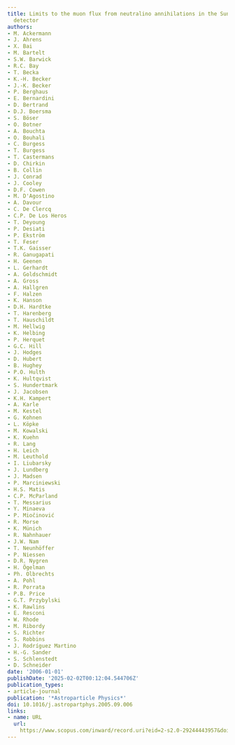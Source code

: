 ```yaml
---
title: Limits to the muon flux from neutralino annihilations in the Sun with the AMANDA
  detector
authors:
- M. Ackermann
- J. Ahrens
- X. Bai
- M. Bartelt
- S.W. Barwick
- R.C. Bay
- T. Becka
- K.-H. Becker
- J.-K. Becker
- P. Berghaus
- E. Bernardini
- D. Bertrand
- D.J. Boersma
- S. Böser
- O. Botner
- A. Bouchta
- O. Bouhali
- C. Burgess
- T. Burgess
- T. Castermans
- D. Chirkin
- B. Collin
- J. Conrad
- J. Cooley
- D.F. Cowen
- M. D'Agostino
- A. Davour
- C. De Clercq
- C.P. De Los Heros
- T. Deyoung
- P. Desiati
- P. Ekström
- T. Feser
- T.K. Gaisser
- R. Ganugapati
- H. Geenen
- L. Gerhardt
- A. Goldschmidt
- A. Gross
- A. Hallgren
- F. Halzen
- K. Hanson
- D.H. Hardtke
- T. Harenberg
- T. Hauschildt
- M. Hellwig
- K. Helbing
- P. Herquet
- G.C. Hill
- J. Hodges
- D. Hubert
- B. Hughey
- P.O. Hulth
- K. Hultqvist
- S. Hundertmark
- J. Jacobsen
- K.H. Kampert
- A. Karle
- M. Kestel
- G. Kohnen
- L. Köpke
- M. Kowalski
- K. Kuehn
- R. Lang
- H. Leich
- M. Leuthold
- I. Liubarsky
- J. Lundberg
- J. Madsen
- P. Marciniewski
- H.S. Matis
- C.P. McParland
- T. Messarius
- Y. Minaeva
- P. Miočinović
- R. Morse
- K. Münich
- R. Nahnhauer
- J.W. Nam
- T. Neunhöffer
- P. Niessen
- D.R. Nygren
- H. Ögelman
- Ph. Olbrechts
- A. Pohl
- R. Porrata
- P.B. Price
- G.T. Przybylski
- K. Rawlins
- E. Resconi
- W. Rhode
- M. Ribordy
- S. Richter
- S. Robbins
- J. Rodríguez Martino
- H.-G. Sander
- S. Schlenstedt
- D. Schneider
date: '2006-01-01'
publishDate: '2025-02-02T00:12:04.544706Z'
publication_types:
- article-journal
publication: '*Astroparticle Physics*'
doi: 10.1016/j.astropartphys.2005.09.006
links:
- name: URL
  url: 
    https://www.scopus.com/inward/record.uri?eid=2-s2.0-29244443957&doi=10.1016%2fj.astropartphys.2005.09.006&partnerID=40&md5=b75e816a8378f56ae5c0a54dd2b8c184
---
```

